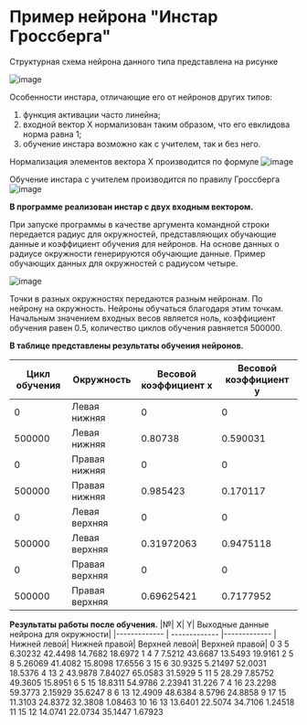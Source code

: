 # Пример нейрона "Инстар Гроссберга"
Структурная схема нейрона данного типа представлена на рисунке

![image](https://user-images.githubusercontent.com/107919914/174764255-36848b98-8d49-462e-bfc7-8487c2415de9.png)

Особенности инстара, отличающие его от нейронов других типов:
1.	функция активации часто линейна;
2.	входной вектор X нормализован таким образом, что его евклидова норма равна 1;
3.	обучение инстара возможно как с учителем, так и без него.

Нормализация элементов вектора X производится по формуле
  ![image](https://user-images.githubusercontent.com/107919914/174770042-2f2217cc-e2a1-4d72-a786-21654eac22f5.png)
  
  Обучение инстара с учителем производится по правилу Гроссберга ![image](https://user-images.githubusercontent.com/107919914/174770275-3bf0836a-7be4-4a00-9f1b-0820c400bc8a.png)

**В программе реализован инстар с двух входным вектором.** 

При запуске программы в качестве аргумента командной строки передается радиус для окружностей, представляющих обучающие данные и коэффициент обучения для нейронов. На основе данных о радиусе окружности генерируются обучающие данные. Пример обучающих данных для окружностей с радиусом четыре.

![image](https://user-images.githubusercontent.com/107919914/174771219-e0b2b660-7123-4889-8ccf-989dc8201e9d.png)

Точки в разных окружностях передаются разным нейронам. По нейрону на окружность. Нейроны обучаться благодаря этим точкам. Начальным значением входных весов является ноль, коэффициент обучения равен 0.5, количество циклов обучения равняется 500000. 

**В таблице представлены результаты обучения нейронов.**

| Цикл обучения |	Окружность |	Весовой коэффициент x	| Весовой коэффициент y |
| ------------- | ------------- | ------------- | ------------- |
| 0	| Левая нижняя | 0	| 0 |
| 500000 |	Левая нижняя |	0.80738 |	0.590031 |
| 0 |	Правая нижняя |	0 |	0 |
| 500000 |	Правая нижняя |	0.985423 |	0.170117 |
| 0 |	Левая верхняя |	0	| 0 |
| 500000	| Левая верхняя |	0.31972063 |	0.9475118 |
| 0	| Правая верхняя	| 0	| 0 |
| 500000	| Правая верхняя |	0.69625421 |	0.7177952 |

**Результаты работы после обучения.**
|№|	X|	Y|	Выходные данные нейрона для окружности| 
|------------- 	|	------------- |------------- |	Нижней левой|	Нижней правой|	Верхней левой|	Верхней правой|
0	3	5	6.30232 	42.4498 	14.7682 	18.6972
1	4	7	7.5212 	43.6687 	13.5493 	19.9161
2	5	8	5.26069 	41.4082 	15.8098 	17.6556
3	15	6	30.9325 	5.21497 	52.0031 	18.5376
4	13	2	43.9878 	7.84027 	65.0583 	31.5929
5	11	5	28.29 	7.85752 	49.3605 	15.8951
6	5	15	18.8311 	54.9786 	2.23941 	31.226
7	4	16	23.2298 	59.3773 	2.15929 	35.6247
8	6	13	12.4909 	48.6384 	8.5796 	24.8858
9	17	15	11.3103 	24.8372 	32.3808 	1.08463
10	16	13	13.6401 	22.5074 	34.7106 	1.24518
11	15	12	14.0741 	22.0734 	35.1447 	1.67923





